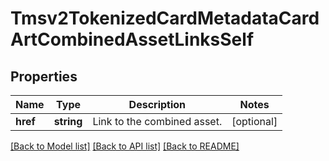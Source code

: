 # Tmsv2TokenizedCardMetadataCardArtCombinedAssetLinksSelf

## Properties
Name | Type | Description | Notes
------------ | ------------- | ------------- | -------------
**href** | **string** | Link to the combined asset. | [optional] 

[[Back to Model list]](../README.md#documentation-for-models) [[Back to API list]](../README.md#documentation-for-api-endpoints) [[Back to README]](../README.md)


